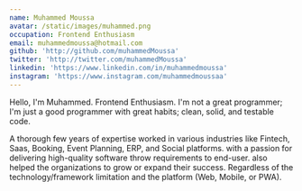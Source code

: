 ```yaml
---
name: Muhammed Moussa
avatar: /static/images/muhammed.png
occupation: Frontend Enthusiasm
email: muhammedmoussa@hotmail.com
github: 'http://github.com/muhammedMoussa'
twitter: 'http://twitter.com/muhammedMoussa'
linkedin: 'https://www.linkedin.com/in/muhammedmoussa'
instagram: 'https://www.instagram.com/muhammedmoussaa'
---
```


Hello, I'm Muhammed. Frontend Enthusiasm.
I'm not a great programmer; I'm just a good programmer with great habits; clean, solid, and testable code.

A thorough few years of expertise worked in various industries like Fintech, Saas, Booking, Event Planning, ERP, and Social platforms. with a passion for delivering high-quality software throw requirements to end-user. also helped the organizations to grow or expand their success. Regardless of the technology/framework limitation and the platform (Web, Mobile, or PWA).
